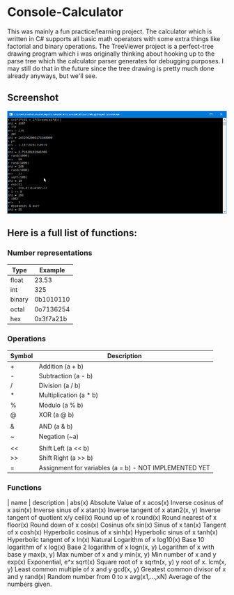 # Console-Calculator
This was mainly a fun practice/learning project. The calculator which is written in C# supports all basic math operators
with some extra things like factorial and binary operations. The TreeViewer project is a perfect-tree drawing program which i was originally thinking about hooking up to the parse tree which the calculator parser generates for debugging purposes. I may still do that in the future since the tree drawing is pretty much done already anyways, but we'll see.

## Screenshot
![Screenshot](screenshot.png "Screenshot")

## Here is a full list of functions:

### Number representations

| Type   | Example   |
|-|-|
| float  | 23.53     |
| int    | 325       |
| binary | 0b1010110 |
| octal  | 0o7136254 |
| hex    | 0x3f7a21b |

### Operations

| Symbol | Description   |
| ------ | ------------- |
| +  | Addition (a + b) |
| -  | Subtraction (a - b) |
| /  | Division (a / b) |
| *  | Multiplication (a * b) |
| %  | Modulo (a % b) |
| @  | XOR (a @ b) |
| |  | OR (a | b) |
| &  | AND (a & b) |
| ~  | Negation (~a) |
| |  | Factiorial (a!) |
| << | Shift Left (a << b) |
| >> | Shift Right (a >> b) |
| =  | Assignment for variables (a = b) - NOT IMPLEMENTED YET |

### Functions

| name | description |
abs(x)			Absolute Value of x
acos(x)			Inverse cosinus of x
asin(x)			Inverse sinus of x
atan(x)			Inverse tangent of x
atan2(x, y)		Inverse tangent of quotient x/y
ceil(x)			Round up of x
round(x)		Round nearest of x
floor(x)		Round down of x
cos(x)			Cosinus ofx
sin(x)			Sinus of x
tan(x)			Tangent of x
cosh(x)			Hyperbolic cosinus of x
sinh(x)			Hyperbolic sinus of x
tanh(x)			Hyperbolic tangent of x
ln(x)			Natural Logarithm of x
log10(x)		Base 10 logarithm of x
log(x)			Base 2 logarithm of x
logn(x, y)		Logarithm of x with base y
max(x, y)		Max number of x and y
min(x, y)		Min number of x and y
exp(x)			Exponential, e^x
sqrt(x)			Square root of x
sqrtn(x, y)		y root of x.
lcm(x, y)		Least common multiple of x and y
gcd(x, y)		Greatest common divisor of x and y
rand(x)			Random number from 0 to x
avg(x1,...,xN)  Average of the numbers given. 
